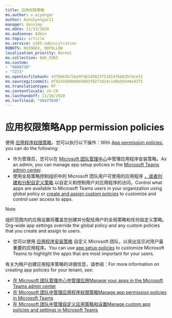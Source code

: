 ```yaml
---
title: 应用权限策略
ms.author: v-aiyengar
author: AshaIyengar21
manager: dansimp
ms.date: 11/23/2020
ms.audience: Admin
ms.topic: article
ms.service: o365-administration
ROBOTS: NOINDEX, NOFOLLOW
localization_priority: Normal
ms.collection: Adm_O365
ms.custom:
- "9000730"
- "7273"
ms.openlocfilehash: 4376663b71be9fdb1d9823f51814f6b835fdce31
ms.sourcegitcommit: 0f42d1600b6845083f0273d14c1d9e59344e4371
ms.translationtype: MT
ms.contentlocale: zh-CN
ms.lasthandoff: 11/30/2020
ms.locfileid: "49477649"
---
```

# <a name="app-permission-policies"></a><span data-ttu-id="833b8-102">应用权限策略</span><span class="sxs-lookup"><span data-stu-id="833b8-102">App permission policies</span></span>

<span data-ttu-id="833b8-103">使用 [应用程序权限策略](https://docs.microsoft.com/microsoftteams/teams-app-permission-policies)，您可以执行以下操作：</span><span class="sxs-lookup"><span data-stu-id="833b8-103">With [App permission policies](https://docs.microsoft.com/microsoftteams/teams-app-permission-policies), you can do the following:</span></span>
- <span data-ttu-id="833b8-104">作为管理员，您可以在 [Microsoft 团队管理中心](https://admin.teams.microsoft.com/policies/app-permission)中管理应用程序安装策略。</span><span class="sxs-lookup"><span data-stu-id="833b8-104">As an admin, you can manage app setup policies in the [Microsoft Teams admin center](https://admin.teams.microsoft.com/policies/app-permission).</span></span>
- <span data-ttu-id="833b8-105">使用全局策略控制组织中的 Microsoft 团队用户可使用的应用程序 [，或者创建和分配自定义策略](https://docs.microsoft.com/microsoftteams/teams-app-permission-policies#create-a-custom-app-permission-policy) 以自定义和控制用户对应用程序的访问。</span><span class="sxs-lookup"><span data-stu-id="833b8-105">Control what apps are available to Microsoft Teams users in your organization using global policy or [create and assign custom policies](https://docs.microsoft.com/microsoftteams/teams-app-permission-policies#create-a-custom-app-permission-policy) to customize and control user access to apps.</span></span> 
> [!NOTE]
> <span data-ttu-id="833b8-106">组织范围内的应用设置将覆盖您创建并分配给用户的全局策略和任何自定义策略。</span><span class="sxs-lookup"><span data-stu-id="833b8-106">Org-wide app settings override the global policy and any custom policies that you create and assign to users.</span></span>
- <span data-ttu-id="833b8-107">您可以使用 [应用程序安装策略](https://docs.microsoft.com/microsoftteams/teams-app-setup-policies) 自定义 Microsoft 团队，以突出显示对用户最重要的应用程序。</span><span class="sxs-lookup"><span data-stu-id="833b8-107">You can use [app setup policies](https://docs.microsoft.com/microsoftteams/teams-app-setup-policies) to customize Microsoft Teams to highlight the apps that are most important for your users.</span></span> 


<span data-ttu-id="833b8-108">有关为租户创建应用程序策略的详细信息，请参阅：</span><span class="sxs-lookup"><span data-stu-id="833b8-108">For more information on creating app policies for your tenant, see:</span></span>
- [<span data-ttu-id="833b8-109">在 Microsoft 团队管理中心中管理应用</span><span class="sxs-lookup"><span data-stu-id="833b8-109">Manage your apps in the Microsoft Teams admin center</span></span>](https://docs.microsoft.com/MicrosoftTeams/manage-apps)
- [<span data-ttu-id="833b8-110">在 Microsoft 团队中管理应用程序权限策略</span><span class="sxs-lookup"><span data-stu-id="833b8-110">Manage app permission policies in Microsoft Teams</span></span>](https://docs.microsoft.com/microsoftteams/teams-app-permission-policies)
- [<span data-ttu-id="833b8-111">在 Microsoft 团队中管理自定义应用策略和设置</span><span class="sxs-lookup"><span data-stu-id="833b8-111">Manage custom app policies and settings in Microsoft Teams</span></span>](https://docs.microsoft.com/MicrosoftTeams/teams-custom-app-policies-and-settings)
